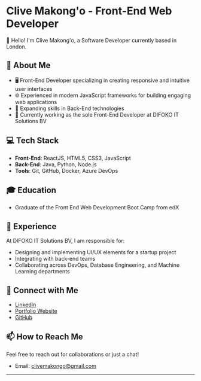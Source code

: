 # Clive Makong'o - Front-End Web Developer

👋 Hello! I'm Clive Makong'o, a Software Developer currently based in London.

## 🚀 About Me

- 🖥️ Front-End Developer specializing in creating responsive and intuitive user interfaces
- 🌐 Experienced in modern JavaScript frameworks for building engaging web applications
- 🔧 Expanding skills in Back-End technologies
- 🏢 Currently working as the sole Front-End Developer at DIFOKO IT Solutions BV

## 💻 Tech Stack

- **Front-End**: ReactJS, HTML5, CSS3, JavaScript
- **Back-End**: Java, Python, Node.js
- **Tools**: Git, GitHub, Docker, Azure DevOps

## 🎓 Education

- Graduate of the Front End Web Development Boot Camp from edX

## 🌟 Experience

At DIFOKO IT Solutions BV, I am responsible for:
- Designing and implementing UI/UX elements for a startup project
- Integrating with back-end teams
- Collaborating across DevOps, Database Engineering, and Machine Learning departments

## 🔗 Connect with Me

- [LinkedIn](https://www.linkedin.com/in/clive-makongo)
- [Portfolio Website](https://clivemakongo.netlify.app/)
- [GitHub](https://github.com/Clive-Makongo)

## 📫 How to Reach Me

Feel free to reach out for collaborations or just a chat!

- Email: clivemakongo@gmail.com

---

